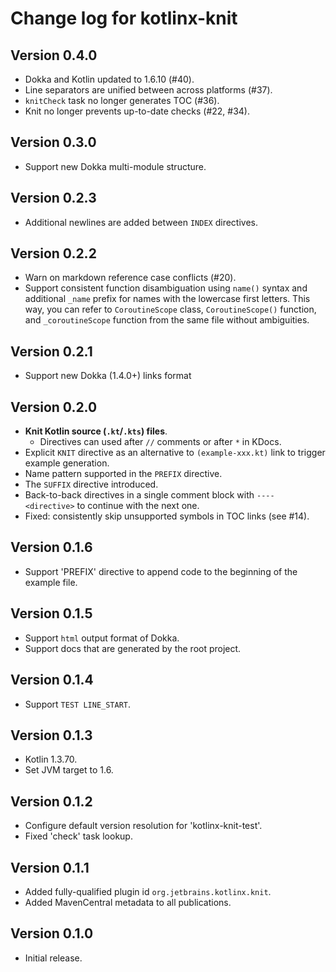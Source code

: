 # Change log for kotlinx-knit

## Version 0.4.0

* Dokka and Kotlin updated to 1.6.10 (#40).
* Line separators are unified between across platforms (#37).
* `knitCheck` task no longer generates TOC (#36).
* Knit no longer prevents up-to-date checks (#22, #34).

## Version 0.3.0

* Support new Dokka multi-module structure.

## Version 0.2.3

* Additional newlines are added between `INDEX` directives.

## Version 0.2.2

* Warn on markdown reference case conflicts (#20).
* Support consistent function disambiguation using `name()` syntax and additional `_name` prefix for names with 
  the lowercase first letters. This way, you can refer to `CoroutineScope` class, `CoroutineScope()` function,
  and `_coroutineScope` function from the same file without ambiguities. 

## Version 0.2.1

* Support new Dokka (1.4.0+) links format  

## Version 0.2.0

* **Knit Kotlin source (`.kt`/`.kts`) files**.
  * Directives can used after `//` comments or after `*` in KDocs.
* Explicit `KNIT` directive as an alternative to `(example-xxx.kt)` link to trigger example generation.
* Name pattern supported in the `PREFIX` directive. 
* The `SUFFIX` directive introduced.
* Back-to-back directives in a single comment block with `---- <directive>` to continue with the next one.
* Fixed: consistently skip unsupported symbols in TOC links (see #14).

## Version 0.1.6

* Support 'PREFIX' directive to append code to the beginning of the example file.

## Version 0.1.5

* Support `html` output format of Dokka.
* Support docs that are generated by the root project.

## Version 0.1.4

* Support `TEST LINE_START`.

## Version 0.1.3

* Kotlin 1.3.70.
* Set JVM target to 1.6.

## Version 0.1.2

* Configure default version resolution for 'kotlinx-knit-test'.
* Fixed 'check' task lookup.

## Version 0.1.1

* Added fully-qualified plugin id `org.jetbrains.kotlinx.knit`.
* Added MavenCentral metadata to all publications.

## Version 0.1.0

* Initial release.
